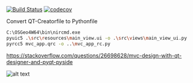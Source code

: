 [![Build Status](https://travis-ci.com/develmusa/PythonTemplateProject.svg?branch=master)](https://travis-ci.com/develmusa/PythonTemplateProject)
[![codecov](https://codecov.io/gh/develmusa/PythonTemplateProject/branch/master/graph/badge.svg)](https://codecov.io/gh/develmusa/PythonTemplateProject)

Convert QT-Creatorfile to Pythonfile
```bash
C:\OSGeo4W64\bin\nircmd.exe
pyuic5 .\src\resources\main_view.ui -o .\src\views\main_view_ui.py
pyrcc5 mvc_app.qrc -o ..\mvc_app_rc.py
```

https://stackoverflow.com/questions/26698628/mvc-design-with-qt-designer-and-pyqt-pyside

![alt text](https://image.slidesharecdn.com/3-mivsek-mvc-esug13-130912030122-phpapp01/95/mvc-revivial-on-the-web-4-638.jpg?cb=1378954920 "Logo Title Text 1")
